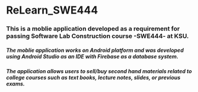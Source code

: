 # ReLearn_SWE444
### This is a moblie application developed as a requirement for passing Software Lab Construction course -SWE444- at KSU.
##### The moblie application works on Android platform and was developed using Android Studio as an IDE with Firebase as a database system.
##### The application allows users to sell/buy second hand materials related to college courses such as text books, lecture notes, slides, or previous exams.
